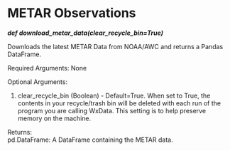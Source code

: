# METAR Observations

***def download_metar_data(clear_recycle_bin=True)***

Downloads the latest METAR Data from NOAA/AWC and returns a Pandas DataFrame.

Required Arguments: None

Optional Arguments:

1) clear_recycle_bin (Boolean) - Default=True. When set to True, the contents in your recycle/trash bin will be deleted with each run
    of the program you are calling WxData. This setting is to help preserve memory on the machine. 

Returns:        
pd.DataFrame: A DataFrame containing the METAR data.
